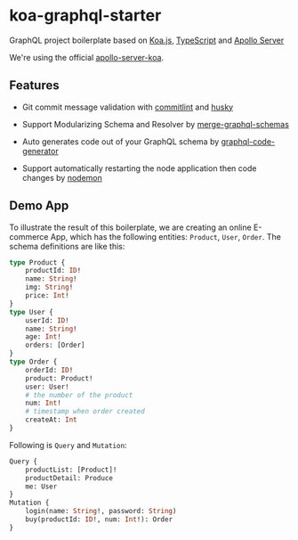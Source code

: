 # koa-graphql-starter

GraphQL project boilerplate based on [Koa.js](https://koajs.com/), [TypeScript](https://www.typescriptlang.org/index.html) and [Apollo Server](https://github.com/apollographql/apollo-server)


We're using the official [apollo-server-koa](https://github.com/apollographql/apollo-server/tree/master/packages/apollo-server-koa).


## Features

* Git commit message validation with [commitlint](https://github.com/conventional-changelog/commitlint) and [husky](https://github.com/typicode/husky)

* Support Modularizing Schema and Resolver by [merge-graphql-schemas](https://github.com/Urigo/merge-graphql-schemas)

* Auto generates code out of your GraphQL schema by [graphql-code-generator](https://github.com/dotansimha/graphql-code-generator)

* Support automatically restarting the node application then code changes by [nodemon](https://github.com/remy/nodemon/)

## Demo App

To illustrate the result of this boilerplate, we are creating an online E-commerce App, which has the following entities: `Product`, `User`, `Order`. The schema definitions are like this:

```graphql
type Product {
    productId: ID!
    name: String!
    img: String!
    price: Int!
}
type User {
    userId: ID!
    name: String!
    age: Int!
    orders: [Order]
}
type Order {
    orderId: ID!
    product: Product!
    user: User!
    # the number of the product
    num: Int!
    # timestamp when order created
    createAt: Int
}
```

Following is `Query` and `Mutation`:

```graphql
Query {
    productList: [Product]!
    productDetail: Produce
    me: User
}
Mutation {
    login(name: String!, password: String)
    buy(productId: ID!, num: Int!): Order
}
```
